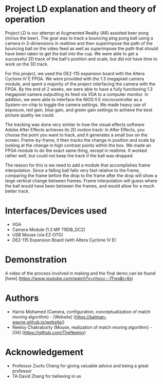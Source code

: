 # Project LD explanation and theory of operation

Project LD is our attempt at Augmented Reality (AR) assisted beer pong (minus the beer). The goal was to track a bouncing ping pong ball using a camera in 3-dimensions in realtime and then superimpose the path of the bouncing ball on the video feed as well as superimpose the path that should have been taken to get the ball into the cup. We were able to get a successful 2D track of the ball's position and scale, but did not have time to work on the 3D track.

For this project, we used the DE2-115 expansion board with the Altera Cyclone IV E FPGA. We were provided with the 1.3 megapixel camera module, and spent a majority of the project interfacing the camera with the FPGA. By the end of 2 weeks, we were able to have a fully functioning 1.3 megapixel camera outputting its feed via VGA to a computer monitor. In addition, we were able to interface the NIOS II E microcontroller as a System-on-chip to toggle the camera settings. We made heavy use of exposure, red gain, blue gain, and green gain settings to achieve the best picture quality we could. 

The tracking was done very similar to how the visual effects software Adobe After Effects achieves its 2D motion track: In After Effects, you choose the point you want to track, and it generates a small box on the screen. Frame-by-frame, it then tracks the change in position and scale by looking at the change in high contrast points within the box. We made an FPGA-module to do the exact same thing, except in realtime. It worked rather well, but could not keep the track if the ball was dropped. 

The reason for this is we need to add a module that accomplishes frame interpolation. Since a falling ball falls very fast relative to the frame, comparing the frame before the drop to the frame after the drop will show a large vertical change between frames. Frame interpolation will guess where the ball would have been between the frames, and would allow for a much better track. 

# Interfaces/Devices used 

* VGA 
* Camera Module (1.3 MP TRDB_DC2)
* USB Mouse (via EZ-OTG)
* DE2-115 Expansion Board (with Altera Cyclone IV E)

# Demonstration 

A video of the process involved in making and the final demo can be found [here] (https://www.youtube.com/watch?v=chocc--7Fws&t=6s)

# Authors 

* Harris Mohamed (Camera, configuration, conceptualization of match moving algorithm) - [Website] (https://batman-wayne.github.io/website/)
* Neeloy Chakraborty (Mouse, realization of match moving algorithm) - [Git] (https://github.com/TheNeeloy)

# Acknowledgement

* Professor Zuofu Cheng for giving valuable advice and being a great professor 
* TA David Zhang for believing in us 